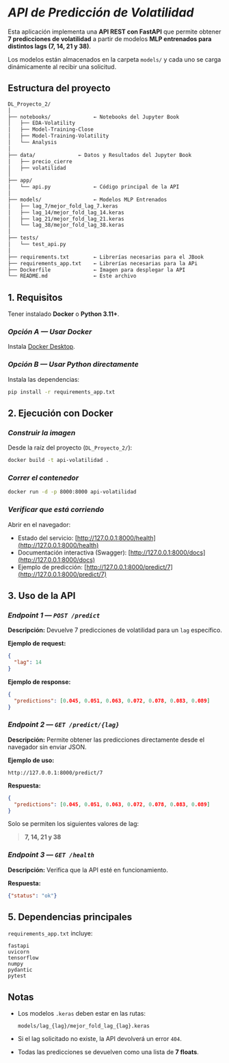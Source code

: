 #  ***API de Predicción de Volatilidad***

Esta aplicación implementa una **API REST con FastAPI** que permite obtener **7 predicciones de volatilidad** a partir de modelos **MLP entrenados para distintos lags (7, 14, 21 y 38)**.

Los modelos están almacenados en la carpeta `models/` y cada uno se carga dinámicamente al recibir una solicitud.



## **Estructura del proyecto**


```bash
DL_Proyecto_2/
│
├── notebooks/              ← Notebooks del Jupyter Book
│   ├── EDA-Volatility
│   ├── Model-Training-Close
│   ├── Model-Training-Volatility
│   └── Analysis
│
├── data/              ← Datos y Resultados del Jupyter Book
│   ├── precio_cierre
│   ├── volatilidad
│
├── app/
│   └── api.py              ← Código principal de la API
│
├── models/                 ← Modelos MLP Entrenados
│   ├── lag_7/mejor_fold_lag_7.keras
│   ├── lag_14/mejor_fold_lag_14.keras
│   ├── lag_21/mejor_fold_lag_21.keras
│   └── lag_38/mejor_fold_lag_38.keras
│
├── tests/
│   └── test_api.py
│
├── requirements.txt        ← Librerías necesarias para el JBook
├── requirements_app.txt    ← Librerías necesarias para la APi
├── Dockerfile              ← Imagen para desplegar la API
└── README.md               ← Este archivo
```


##  **1. Requisitos**

Tener instalado **Docker** o **Python 3.11+**.

### *Opción A — Usar Docker*
Instala [Docker Desktop](https://www.docker.com/products/docker-desktop/).

### *Opción B — Usar Python directamente*
Instala las dependencias:

```bash
pip install -r requirements_app.txt
```


##  **2. Ejecución con Docker**

### *Construir la imagen*

Desde la raíz del proyecto (`DL_Proyecto_2/`):

```bash
docker build -t api-volatilidad .
```

### *Correr el contenedor*

```bash
docker run -d -p 8000:8000 api-volatilidad
```

###  *Verificar que está corriendo*

Abrir en el navegador:

* Estado del servicio: [http://127.0.0.1:8000/health](http://127.0.0.1:8000/health)
* Documentación interactiva (Swagger): [http://127.0.0.1:8000/docs](http://127.0.0.1:8000/docs)
* Ejemplo de predicción: [http://127.0.0.1:8000/predict/7](http://127.0.0.1:8000/predict/7)



##  **3. Uso de la API**

### *Endpoint 1 — `POST /predict`*

**Descripción:**
Devuelve 7 predicciones de volatilidad para un `lag` específico.

**Ejemplo de request:**

```json
{
  "lag": 14
}
```

**Ejemplo de response:**

```json
{
  "predictions": [0.045, 0.051, 0.063, 0.072, 0.078, 0.083, 0.089]
}
```



### *Endpoint 2 — `GET /predict/{lag}`*

**Descripción:**
Permite obtener las predicciones directamente desde el navegador sin enviar JSON.

**Ejemplo de uso:**

```
http://127.0.0.1:8000/predict/7
```

**Respuesta:**

```json
{
  "predictions": [0.045, 0.051, 0.063, 0.072, 0.078, 0.083, 0.089]
}
```

Solo se permiten los siguientes valores de lag:

> **7, 14, 21 y 38**



###  *Endpoint 3 — `GET /health`*
**Descripción:**
Verifica que la API esté en funcionamiento.

**Respuesta:**

```json
{"status": "ok"}
```


## 5. **Dependencias principales**

`requirements_app.txt` incluye:

```
fastapi
uvicorn
tensorflow
numpy
pydantic
pytest
```


## **Notas**

* Los modelos `.keras` deben estar en las rutas:

  ```
  models/lag_{lag}/mejor_fold_lag_{lag}.keras
  ```
* Si el lag solicitado no existe, la API devolverá un error `404`.
* Todas las predicciones se devuelven como una lista de **7 floats**.


